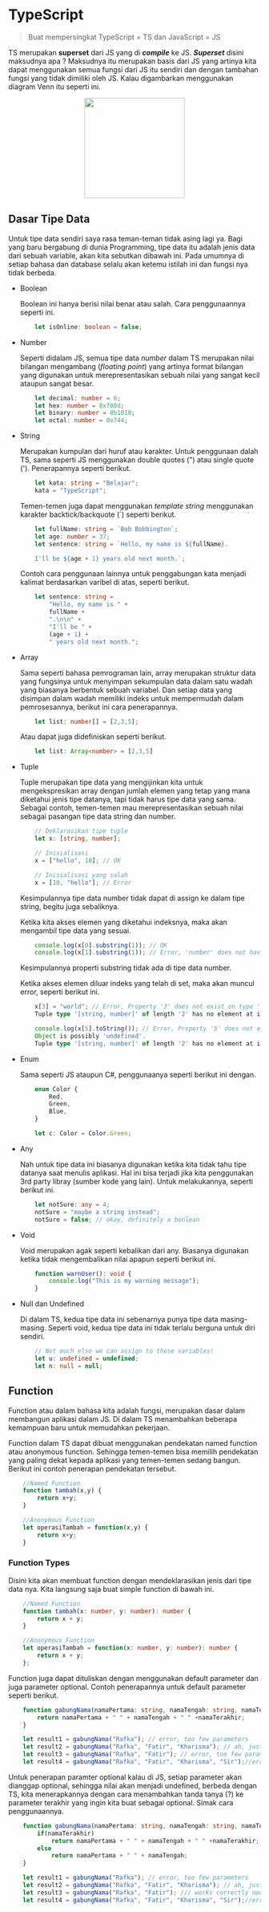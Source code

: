 # TypeScript

> Buat mempersingkat TypeScript = TS dan JavaScript = JS

TS merupakan **superset** dari JS yang di ***compile*** ke JS. ***Superset*** disini maksudnya apa ? Maksudnya itu merupakan basis dari JS yang artinya kita dapat menggunakan semua fungsi dari JS itu sendiri dan dengan tambahan fungsi yang tidak dimiliki oleh JS. Kalau digambarkan menggunakan diagram Venn itu seperti ini.

<center>
    <img src="assets/images/superset.jpg" width="200">
</center>

## Dasar Tipe Data

Untuk tipe data sendiri saya rasa teman-teman tidak asing lagi ya. Bagi yang baru bergabung di dunia Programming, tipe data itu adalah jenis data dari sebuah variable, akan kita sebutkan dibawah ini. Pada umumnya di setiap bahasa dan database selalu akan ketemu istilah ini dan fungsi nya tidak berbeda.

*   Boolean

    Boolean ini hanya berisi nilai benar atau salah. Cara penggunaannya seperti ini.

    ``` typescript
        let isOnline: boolean = false;
    ```

*   Number

    Seperti didalam JS, semua tipe data *number* dalam TS merupakan nilai bilangan mengambang (*floating point*) yang artinya format bilangan yang digunakan untuk merepresentasikan sebuah nilai yang sangat kecil ataupun sangat besar. 

    ``` typescript
        let decimal: number = 6;
        let hex: number = 0xf00d;
        let binary: number = 0b1010;
        let octal: number = 0o744;
    ```

*   String

    Merupakan kumpulan dari huruf atau karakter. Untuk penggunaan dalah TS, sama seperti JS menggunakan double quotes (") atau single quote ('). Penerapannya seperti berikut.

    ``` typescript
        let kata: string = "Belajar";
        kata = "TypeScript";
    ```

    Temen-temen juga dapat menggunakan *template string* menggunakan karakter backtick/backquote (`) seperti berikut.

    ``` typescript
        let fullName: string = `Bob Bobbington`;
        let age: number = 37;
        let sentence: string = `Hello, my name is ${fullName}.

        I'll be ${age + 1} years old next month.`;
    ```

    Contoh cara penggunaan lainnya untuk penggabungan kata menjadi kalimat berdasarkan varibel di atas, seperti berikut.

    ``` typescript
        let sentence: string =
            "Hello, my name is " +
            fullName +
            ".\n\n" +
            "I'll be " +
            (age + 1) +
            " years old next month.";
    ```

*   Array

    Sama seperti bahasa pemrograman lain, array merupakan struktur data yang fungsinya untuk menyimpan sekumpulan data dalam satu wadah yang biasanya berbentuk sebuah variabel. Dan setiap data yang disimpan dalam wadah memiliki indeks untuk mempermudah dalam pemrosesannya, berikut ini cara penerapannya.

    ``` typescript
        let list: number[] = [2,3,5];
    ```
    Atau dapat juga didefiniskan seperti berikut.
    ``` typescript
        let list: Array<number> = [2,3,5]
    ```

*   Tuple

    Tuple merupakan tipe data yang mengijinkan kita untuk mengekspresikan array dengan jumlah elemen yang tetap yang mana diketahui jenis tipe datanya, tapi tidak harus tipe data yang sama. Sebagai contoh, temen-temen mau merepresentasikan sebuah nilai sebagai pasangan tipe data string dan number.

    ``` typescript
        // Deklarasikan tipe tuple
        let x: [string, number];

        // Inisialisasi
        x = ["hello", 10]; // OK

        // Inisialisasi yang salah
        x = [10, "hello"]; // Error
    ```
    Kesimpulannya tipe data number tidak dapat di assign ke dalam tipe string, begitu juga sebaliknya.

    Ketika kita akses elemen yang diketahui indeksnya, maka akan mengambil tipe data yang sesuai.

    ``` typescript
        console.log(x[0].substring(1)); // OK
        console.log(x[1].substring(1)); // Error, 'number' does not have 'substring'
    ```
    Kesimpulannya properti substring tidak ada di tipe data number.

    Ketika akses elemen diluar indeks yang telah di set, maka akan muncul error, seperti berikut ini.

    ```typescript
        x[3] = "world"; // Error, Property '3' does not exist on type '[string, number]'.
        Tuple type '[string, number]' of length '2' has no element at index '3'.

        console.log(x[5].toString()); // Error, Property '5' does not exist on type '[string, number]'.
        Object is possibly 'undefined'.
        Tuple type '[string, number]' of length '2' has no element at index '5'.
    ```

*   Enum

    Sama seperti JS ataupun C#, penggunaanya seperti berikut ini dengan.

    ``` typescript
        enum Color {
            Red,
            Green,
            Blue,
        }

        let c: Color = Color.Green;
    ```

*   Any

    Nah untuk tipe data ini biasanya digunakan ketika kita tidak tahu tipe datanya saat menulis aplikasi. Hal ini bisa terjadi jika kita penggunakan 3rd party libray (sumber kode yang lain). Untuk melakukannya, seperti berikut ini.

    ``` typescript
        let notSure: any = 4;
        notSure = "maybe a string instead";
        notSure = false; // okay, definitely a boolean
    ``` 

*   Void

    Void merupakan agak seperti kebalikan dari any. Biasanya digunakan ketika tidak mengembalikan nilai apapun seperti berikut ini.

    ``` typescript
        function warnUser(): void {
            console.log("This is my warning message");
        }
    ```

*   Null dan Undefined

    Di dalam TS, kedua tipe data ini sebenarnya punya tipe data masing-masing. Seperti void, kedua tipe data ini tidak terlalu berguna untuk diri sendiri.

    ``` typescript
        // Not much else we can assign to these variables!
        let u: undefined = undefined;
        let n: null = null;
    ```

## Function

Function atau dalam bahasa kita adalah fungsi, merupakan dasar dalam membangun aplikasi dalam JS. Di dalam TS menambahkan beberapa kemampuan baru untuk memudahkan pekerjaan.

Function dalam TS dapat dibuat menggunakan pendekatan named function atau anonymous function. Sehingga temen-temen bisa memilih pendekatan yang paling dekat kepada aplikasi yang temen-temen sedang bangun. Berikut ini contoh penerapan pendekatan tersebut.

``` typescript
    //Named Function
    function tambah(x,y) {
        return x+y;
    }

    //Anonymous Function
    let operasiTambah = function(x,y) {
        return x+y;
    }
```

### Function Types

Disini kita akan membuat function dengan mendeklarasikan jenis dari tipe data nya. Kita langsung saja buat simple function di bawah ini.

``` typescript
    //Named Function
    function tambah(x: number, y: number): number {
        return x + y;
    }

    //Anonymous Function
    let operasiTambah = function(x: number, y: number): number {
        return x + y;
    };
```

Function juga dapat dituliskan dengan menggunakan default parameter dan juga parameter optional. Contoh penerapannya untuk default parameter seperti berikut.

``` typescript
    function gabungNama(namaPertama: string, namaTengah: string, namaTerakhir: string) {
        return namaPertama + " " + namaTengah + " " +namaTerakhir;
    }

    let result1 = gabungNama("Rafka"); // error, too few parameters
    let result2 = gabungNama("Rafka", "Fatir", "Kharisma"); // ah, just right
    let result3 = gabungNama("Rafka", "Fatir"); // error, too few parameters
    let result4 = gabungNama("Rafka", "Fatir", "Kharisma", "Sir");//error, too many parameters
```

Untuk penerapan paramter optional kalau di JS, setiap parameter akan dianggap optional, sehingga nilai akan menjadi undefined, berbeda dengan TS, kita menerapkannya dengan cara menambahkan tanda tanya (?) ke parameter terakhir yang ingin kita buat sebagai optional. Simak cara penggunaannya.

``` typescript
    function gabungNama(namaPertama: string, namaTengah: string, namaTerakhir?: string) {
        if(namaTerakhir)
            return namaPertama + " " + namaTengah + " " +namaTerakhir;
        else
            return namaPertama + " " + namaTengah;
    }

    let result1 = gabungNama("Rafka"); // error, too few parameters
    let result2 = gabungNama("Rafka", "Fatir", "Kharisma"); // ah, just right
    let result3 = gabungNama("Rafka", "Fatir"); /// works correctly now
    let result4 = gabungNama("Rafka", "Fatir", "Kharisma", "Sir");//error, too many parameters
```